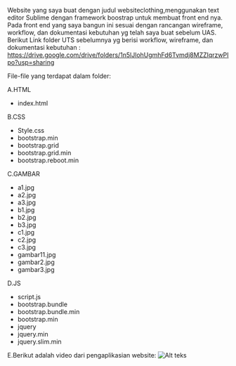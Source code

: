 Website yang saya buat dengan judul websiteclothing,menggunakan text editor Sublime dengan framework boostrap untuk membuat front end nya. Pada front end yang saya bangun ini sesuai dengan rancangan wireframe, workflow, dan dokumentasi kebutuhan yg telah saya buat sebelum UAS. Berikut Link folder UTS sebelumnya yg berisi workflow, wireframe, dan dokumentasi kebutuhan : 
https://drive.google.com/drive/folders/1n5lJlohUgmhFd6Tvmdj8MZZIqrzwPIpo?usp=sharing

File-file yang terdapat dalam folder:

A.HTML 
- index.html

B.CSS
- Style.css
- bootstrap.min
- bootstrap.grid
- bootstrap.grid.min
- bootstrap.reboot.min


C.GAMBAR
- a1.jpg
- a2.jpg
- a3.jpg
- b1.jpg
- b2.jpg
- b3.jpg
- c1.jpg
- c2.jpg
- c3.jpg
- gambar11.jpg
- gambar2.jpg
- gambar3.jpg

D.JS
- script.js
- bootstrap.bundle
- bootstrap.bundle.min
- bootstrap.min
- jquery
- jquery.min
- jquery.slim.min

E.Berikut adalah video dari pengaplikasian website:
![Alt teks](https://user-images.githubusercontent.com/77947614/108042299-31432a00-7072-11eb-89ee-f1a207ab2740.gif)
